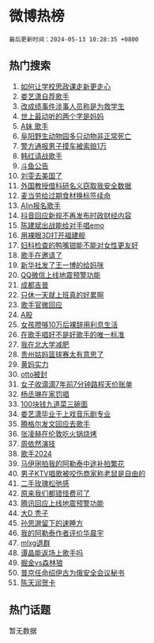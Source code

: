 # 微博热榜

`最后更新时间：2024-05-13 10:28:35 +0800`

## 热门搜索

1. [如何让学校思政课走新更走心](https://m.weibo.cn/search?containerid=100103type%3D1%26t%3D10%26q%3D%23%E5%A6%82%E4%BD%95%E8%AE%A9%E5%AD%A6%E6%A0%A1%E6%80%9D%E6%94%BF%E8%AF%BE%E8%B5%B0%E6%96%B0%E6%9B%B4%E8%B5%B0%E5%BF%83%23&stream_entry_id=51&isnewpage=1&extparam=seat%3D1%26cate%3D10103%26dgr%3D0%26stream_entry_id%3D51%26filter_type%3Drealtimehot%26q%3D%2523%25E5%25A6%2582%25E4%25BD%2595%25E8%25AE%25A9%25E5%25AD%25A6%25E6%25A0%25A1%25E6%2580%259D%25E6%2594%25BF%25E8%25AF%25BE%25E8%25B5%25B0%25E6%2596%25B0%25E6%259B%25B4%25E8%25B5%25B0%25E5%25BF%2583%2523%26c_type%3D51%26pos%3D0%26display_time%3D1715567314%26pre_seqid%3D171556731468891564415)
1. [娄艺潇自荐歌手](https://m.weibo.cn/search?containerid=100103type%3D1%26t%3D10%26q%3D%23%E5%A8%84%E8%89%BA%E6%BD%87%E8%87%AA%E8%8D%90%E6%AD%8C%E6%89%8B%23&stream_entry_id=31&isnewpage=1&extparam=seat%3D1%26lcate%3D5001%26pos%3D0%26q%3D%2523%25E5%25A8%2584%25E8%2589%25BA%25E6%25BD%2587%25E8%2587%25AA%25E8%258D%2590%25E6%25AD%258C%25E6%2589%258B%2523%26c_type%3D31%26realpos%3D1%26flag%3D2%26dgr%3D0%26cate%3D5001%26stream_entry_id%3D31%26band_rank%3D1%26filter_type%3Drealtimehot%26display_time%3D1715567314%26pre_seqid%3D171556731468891564415)
1. [改成绩事件涉事人员称是为救学生](https://m.weibo.cn/search?containerid=100103type%3D1%26t%3D10%26q%3D%23%E6%94%B9%E6%88%90%E7%BB%A9%E4%BA%8B%E4%BB%B6%E6%B6%89%E4%BA%8B%E4%BA%BA%E5%91%98%E7%A7%B0%E6%98%AF%E4%B8%BA%E6%95%91%E5%AD%A6%E7%94%9F%23&stream_entry_id=31&isnewpage=1&extparam=seat%3D1%26lcate%3D5001%26pos%3D1%26q%3D%2523%25E6%2594%25B9%25E6%2588%2590%25E7%25BB%25A9%25E4%25BA%258B%25E4%25BB%25B6%25E6%25B6%2589%25E4%25BA%258B%25E4%25BA%25BA%25E5%2591%2598%25E7%25A7%25B0%25E6%2598%25AF%25E4%25B8%25BA%25E6%2595%2591%25E5%25AD%25A6%25E7%2594%259F%2523%26c_type%3D31%26realpos%3D2%26flag%3D1%26dgr%3D0%26cate%3D5001%26stream_entry_id%3D31%26band_rank%3D2%26filter_type%3Drealtimehot%26display_time%3D1715567314%26pre_seqid%3D171556731468891564415)
1. [世上最动听的两个字是妈妈](https://m.weibo.cn/search?containerid=100103type%3D1%26t%3D10%26q%3D%23%E4%B8%96%E4%B8%8A%E6%9C%80%E5%8A%A8%E5%90%AC%E7%9A%84%E4%B8%A4%E4%B8%AA%E5%AD%97%E6%98%AF%E5%A6%88%E5%A6%88%23&stream_entry_id=31&isnewpage=1&extparam=seat%3D1%26lcate%3D5001%26pos%3D2%26q%3D%2523%25E4%25B8%2596%25E4%25B8%258A%25E6%259C%2580%25E5%258A%25A8%25E5%2590%25AC%25E7%259A%2584%25E4%25B8%25A4%25E4%25B8%25AA%25E5%25AD%2597%25E6%2598%25AF%25E5%25A6%2588%25E5%25A6%2588%2523%26c_type%3D31%26realpos%3D3%26flag%3D0%26dgr%3D0%26cate%3D5001%26stream_entry_id%3D31%26band_rank%3D3%26filter_type%3Drealtimehot%26display_time%3D1715567314%26pre_seqid%3D171556731468891564415)
1. [A妹 歌手](https://m.weibo.cn/search?containerid=100103type%3D1%26t%3D10%26q%3DA%E5%A6%B9+%E6%AD%8C%E6%89%8B&stream_entry_id=31&isnewpage=1&extparam=seat%3D1%26lcate%3D5001%26pos%3D3%26q%3DA%25E5%25A6%25B9%2520%25E6%25AD%258C%25E6%2589%258B%26c_type%3D31%26realpos%3D4%26flag%3D2%26dgr%3D0%26cate%3D5001%26stream_entry_id%3D31%26band_rank%3D4%26filter_type%3Drealtimehot%26display_time%3D1715567314%26pre_seqid%3D171556731468891564415)
1. [阜阳野生动物园多只动物非正常死亡](https://m.weibo.cn/search?containerid=100103type%3D1%26t%3D10%26q%3D%23%E9%98%9C%E9%98%B3%E9%87%8E%E7%94%9F%E5%8A%A8%E7%89%A9%E5%9B%AD%E5%A4%9A%E5%8F%AA%E5%8A%A8%E7%89%A9%E9%9D%9E%E6%AD%A3%E5%B8%B8%E6%AD%BB%E4%BA%A1%23&stream_entry_id=31&isnewpage=1&extparam=seat%3D1%26lcate%3D5001%26pos%3D4%26q%3D%2523%25E9%2598%259C%25E9%2598%25B3%25E9%2587%258E%25E7%2594%259F%25E5%258A%25A8%25E7%2589%25A9%25E5%259B%25AD%25E5%25A4%259A%25E5%258F%25AA%25E5%258A%25A8%25E7%2589%25A9%25E9%259D%259E%25E6%25AD%25A3%25E5%25B8%25B8%25E6%25AD%25BB%25E4%25BA%25A1%2523%26c_type%3D31%26realpos%3D5%26flag%3D1%26dgr%3D0%26cate%3D5001%26stream_entry_id%3D31%26band_rank%3D5%26filter_type%3Drealtimehot%26display_time%3D1715567314%26pre_seqid%3D171556731468891564415)
1. [警方通报男子摸车被索赔1万](https://m.weibo.cn/search?containerid=100103type%3D1%26t%3D10%26q%3D%23%E8%AD%A6%E6%96%B9%E9%80%9A%E6%8A%A5%E7%94%B7%E5%AD%90%E6%91%B8%E8%BD%A6%E8%A2%AB%E7%B4%A2%E8%B5%941%E4%B8%87%23&stream_entry_id=31&isnewpage=1&extparam=seat%3D1%26lcate%3D5001%26pos%3D5%26q%3D%2523%25E8%25AD%25A6%25E6%2596%25B9%25E9%2580%259A%25E6%258A%25A5%25E7%2594%25B7%25E5%25AD%2590%25E6%2591%25B8%25E8%25BD%25A6%25E8%25A2%25AB%25E7%25B4%25A2%25E8%25B5%25941%25E4%25B8%2587%2523%26c_type%3D31%26realpos%3D6%26flag%3D1%26dgr%3D0%26cate%3D5001%26stream_entry_id%3D31%26band_rank%3D6%26filter_type%3Drealtimehot%26display_time%3D1715567314%26pre_seqid%3D171556731468891564415)
1. [韩红请战歌手](https://m.weibo.cn/search?containerid=100103type%3D1%26t%3D10%26q%3D%E9%9F%A9%E7%BA%A2%E8%AF%B7%E6%88%98%E6%AD%8C%E6%89%8B&stream_entry_id=31&isnewpage=1&extparam=seat%3D1%26lcate%3D5001%26pos%3D6%26q%3D%25E9%259F%25A9%25E7%25BA%25A2%25E8%25AF%25B7%25E6%2588%2598%25E6%25AD%258C%25E6%2589%258B%26c_type%3D31%26realpos%3D7%26flag%3D0%26dgr%3D0%26cate%3D5001%26stream_entry_id%3D31%26band_rank%3D7%26filter_type%3Drealtimehot%26display_time%3D1715567314%26pre_seqid%3D171556731468891564415)
1. [斗鱼公告](https://m.weibo.cn/search?containerid=100103type%3D1%26t%3D10%26q%3D%E6%96%97%E9%B1%BC%E5%85%AC%E5%91%8A&stream_entry_id=31&isnewpage=1&extparam=seat%3D1%26lcate%3D5001%26pos%3D7%26q%3D%25E6%2596%2597%25E9%25B1%25BC%25E5%2585%25AC%25E5%2591%258A%26c_type%3D31%26realpos%3D8%26flag%3D0%26dgr%3D0%26cate%3D5001%26stream_entry_id%3D31%26band_rank%3D8%26filter_type%3Drealtimehot%26display_time%3D1715567314%26pre_seqid%3D171556731468891564415)
1. [刘雯去美国了](https://m.weibo.cn/search?containerid=100103type%3D1%26t%3D10%26q%3D%23%E5%88%98%E9%9B%AF%E5%8E%BB%E7%BE%8E%E5%9B%BD%E4%BA%86%23&stream_entry_id=31&isnewpage=1&extparam=seat%3D1%26lcate%3D5001%26pos%3D8%26q%3D%2523%25E5%2588%2598%25E9%259B%25AF%25E5%258E%25BB%25E7%25BE%258E%25E5%259B%25BD%25E4%25BA%2586%2523%26c_type%3D31%26realpos%3D9%26flag%3D0%26dgr%3D0%26cate%3D5001%26stream_entry_id%3D31%26band_rank%3D9%26filter_type%3Drealtimehot%26display_time%3D1715567314%26pre_seqid%3D171556731468891564415)
1. [外国教授借科研名义窃取我安全数据](https://m.weibo.cn/search?containerid=100103type%3D1%26t%3D10%26q%3D%23%E5%A4%96%E5%9B%BD%E6%95%99%E6%8E%88%E5%80%9F%E7%A7%91%E7%A0%94%E5%90%8D%E4%B9%89%E7%AA%83%E5%8F%96%E6%88%91%E5%AE%89%E5%85%A8%E6%95%B0%E6%8D%AE%23&stream_entry_id=31&isnewpage=1&extparam=seat%3D1%26lcate%3D5001%26pos%3D9%26q%3D%2523%25E5%25A4%2596%25E5%259B%25BD%25E6%2595%2599%25E6%258E%2588%25E5%2580%259F%25E7%25A7%2591%25E7%25A0%2594%25E5%2590%258D%25E4%25B9%2589%25E7%25AA%2583%25E5%258F%2596%25E6%2588%2591%25E5%25AE%2589%25E5%2585%25A8%25E6%2595%25B0%25E6%258D%25AE%2523%26c_type%3D31%26realpos%3D10%26flag%3D1%26dgr%3D0%26cate%3D5001%26stream_entry_id%3D31%26band_rank%3D10%26filter_type%3Drealtimehot%26display_time%3D1715567314%26pre_seqid%3D171556731468891564415)
1. [麦当劳给过期食材换标签续命](https://m.weibo.cn/search?containerid=100103type%3D1%26t%3D10%26q%3D%23%E9%BA%A6%E5%BD%93%E5%8A%B3%E7%BB%99%E8%BF%87%E6%9C%9F%E9%A3%9F%E6%9D%90%E6%8D%A2%E6%A0%87%E7%AD%BE%E7%BB%AD%E5%91%BD%23&stream_entry_id=31&isnewpage=1&extparam=seat%3D1%26lcate%3D5001%26pos%3D10%26q%3D%2523%25E9%25BA%25A6%25E5%25BD%2593%25E5%258A%25B3%25E7%25BB%2599%25E8%25BF%2587%25E6%259C%259F%25E9%25A3%259F%25E6%259D%2590%25E6%258D%25A2%25E6%25A0%2587%25E7%25AD%25BE%25E7%25BB%25AD%25E5%2591%25BD%2523%26c_type%3D31%26realpos%3D11%26flag%3D1%26dgr%3D0%26cate%3D5001%26stream_entry_id%3D31%26band_rank%3D11%26filter_type%3Drealtimehot%26display_time%3D1715567314%26pre_seqid%3D171556731468891564415)
1. [Alin报名歌手](https://m.weibo.cn/search?containerid=100103type%3D1%26t%3D10%26q%3D%23Alin%E6%8A%A5%E5%90%8D%E6%AD%8C%E6%89%8B%23&stream_entry_id=31&isnewpage=1&extparam=seat%3D1%26lcate%3D5001%26pos%3D11%26q%3D%2523Alin%25E6%258A%25A5%25E5%2590%258D%25E6%25AD%258C%25E6%2589%258B%2523%26c_type%3D31%26realpos%3D12%26flag%3D2%26dgr%3D0%26cate%3D5001%26stream_entry_id%3D31%26band_rank%3D12%26filter_type%3Drealtimehot%26display_time%3D1715567314%26pre_seqid%3D171556731468891564415)
1. [抖音回应新规不再发布时政财经内容](https://m.weibo.cn/search?containerid=100103type%3D1%26t%3D10%26q%3D%23%E6%8A%96%E9%9F%B3%E5%9B%9E%E5%BA%94%E6%96%B0%E8%A7%84%E4%B8%8D%E5%86%8D%E5%8F%91%E5%B8%83%E6%97%B6%E6%94%BF%E8%B4%A2%E7%BB%8F%E5%86%85%E5%AE%B9%23&stream_entry_id=31&isnewpage=1&extparam=seat%3D1%26lcate%3D5001%26pos%3D12%26q%3D%2523%25E6%258A%2596%25E9%259F%25B3%25E5%259B%259E%25E5%25BA%2594%25E6%2596%25B0%25E8%25A7%2584%25E4%25B8%258D%25E5%2586%258D%25E5%258F%2591%25E5%25B8%2583%25E6%2597%25B6%25E6%2594%25BF%25E8%25B4%25A2%25E7%25BB%258F%25E5%2586%2585%25E5%25AE%25B9%2523%26c_type%3D31%26realpos%3D13%26flag%3D1%26dgr%3D0%26cate%3D5001%26stream_entry_id%3D31%26band_rank%3D13%26filter_type%3Drealtimehot%26display_time%3D1715567314%26pre_seqid%3D171556731468891564415)
1. [陈建斌出战能给对手唱emo](https://m.weibo.cn/search?containerid=100103type%3D1%26t%3D10%26q%3D%23%E9%99%88%E5%BB%BA%E6%96%8C%E5%87%BA%E6%88%98%E8%83%BD%E7%BB%99%E5%AF%B9%E6%89%8B%E5%94%B1emo%23&stream_entry_id=31&isnewpage=1&extparam=seat%3D1%26lcate%3D5001%26pos%3D13%26q%3D%2523%25E9%2599%2588%25E5%25BB%25BA%25E6%2596%258C%25E5%2587%25BA%25E6%2588%2598%25E8%2583%25BD%25E7%25BB%2599%25E5%25AF%25B9%25E6%2589%258B%25E5%2594%25B1emo%2523%26c_type%3D31%26realpos%3D14%26flag%3D1%26dgr%3D0%26cate%3D5001%26stream_entry_id%3D31%26band_rank%3D14%26filter_type%3Drealtimehot%26display_time%3D1715567314%26pre_seqid%3D171556731468891564415)
1. [用裸眼3D打开福建舰](https://m.weibo.cn/search?containerid=100103type%3D1%26t%3D10%26q%3D%23%E7%94%A8%E8%A3%B8%E7%9C%BC3D%E6%89%93%E5%BC%80%E7%A6%8F%E5%BB%BA%E8%88%B0%23&stream_entry_id=31&isnewpage=1&extparam=seat%3D1%26lcate%3D5001%26pos%3D14%26q%3D%2523%25E7%2594%25A8%25E8%25A3%25B8%25E7%259C%25BC3D%25E6%2589%2593%25E5%25BC%2580%25E7%25A6%258F%25E5%25BB%25BA%25E8%2588%25B0%2523%26c_type%3D31%26realpos%3D15%26flag%3D1%26dgr%3D0%26cate%3D5001%26stream_entry_id%3D31%26band_rank%3D15%26filter_type%3Drealtimehot%26display_time%3D1715567314%26pre_seqid%3D171556731468891564415)
1. [妇科检查的鸭嘴钳能不能对女性更友好](https://m.weibo.cn/search?containerid=100103type%3D1%26t%3D10%26q%3D%23%E5%A6%87%E7%A7%91%E6%A3%80%E6%9F%A5%E7%9A%84%E9%B8%AD%E5%98%B4%E9%92%B3%E8%83%BD%E4%B8%8D%E8%83%BD%E5%AF%B9%E5%A5%B3%E6%80%A7%E6%9B%B4%E5%8F%8B%E5%A5%BD%23&stream_entry_id=31&isnewpage=1&extparam=seat%3D1%26lcate%3D5001%26pos%3D15%26q%3D%2523%25E5%25A6%2587%25E7%25A7%2591%25E6%25A3%2580%25E6%259F%25A5%25E7%259A%2584%25E9%25B8%25AD%25E5%2598%25B4%25E9%2592%25B3%25E8%2583%25BD%25E4%25B8%258D%25E8%2583%25BD%25E5%25AF%25B9%25E5%25A5%25B3%25E6%2580%25A7%25E6%259B%25B4%25E5%258F%258B%25E5%25A5%25BD%2523%26c_type%3D31%26realpos%3D16%26flag%3D2%26dgr%3D0%26cate%3D5001%26stream_entry_id%3D31%26band_rank%3D16%26filter_type%3Drealtimehot%26display_time%3D1715567314%26pre_seqid%3D171556731468891564415)
1. [歌手在邀请了](https://m.weibo.cn/search?containerid=100103type%3D1%26t%3D10%26q%3D%23%E6%AD%8C%E6%89%8B%E5%9C%A8%E9%82%80%E8%AF%B7%E4%BA%86%23&stream_entry_id=31&isnewpage=1&extparam=seat%3D1%26lcate%3D5001%26pos%3D16%26q%3D%2523%25E6%25AD%258C%25E6%2589%258B%25E5%259C%25A8%25E9%2582%2580%25E8%25AF%25B7%25E4%25BA%2586%2523%26c_type%3D31%26realpos%3D17%26flag%3D0%26dgr%3D0%26cate%3D5001%26stream_entry_id%3D31%26band_rank%3D17%26filter_type%3Drealtimehot%26display_time%3D1715567314%26pre_seqid%3D171556731468891564415)
1. [新华社发了王一博的给妈咪](https://m.weibo.cn/search?containerid=100103type%3D1%26t%3D10%26q%3D%23%E6%96%B0%E5%8D%8E%E7%A4%BE%E5%8F%91%E4%BA%86%E7%8E%8B%E4%B8%80%E5%8D%9A%E7%9A%84%E7%BB%99%E5%A6%88%E5%92%AA%23&stream_entry_id=31&isnewpage=1&extparam=seat%3D1%26lcate%3D5001%26pos%3D17%26q%3D%2523%25E6%2596%25B0%25E5%258D%258E%25E7%25A4%25BE%25E5%258F%2591%25E4%25BA%2586%25E7%258E%258B%25E4%25B8%2580%25E5%258D%259A%25E7%259A%2584%25E7%25BB%2599%25E5%25A6%2588%25E5%2592%25AA%2523%26c_type%3D31%26realpos%3D18%26flag%3D0%26dgr%3D0%26cate%3D5001%26stream_entry_id%3D31%26band_rank%3D18%26filter_type%3Drealtimehot%26display_time%3D1715567314%26pre_seqid%3D171556731468891564415)
1. [QQ微信上线地震预警功能](https://m.weibo.cn/search?containerid=100103type%3D1%26t%3D10%26q%3D%23QQ%E5%BE%AE%E4%BF%A1%E4%B8%8A%E7%BA%BF%E5%9C%B0%E9%9C%87%E9%A2%84%E8%AD%A6%E5%8A%9F%E8%83%BD%23&stream_entry_id=31&isnewpage=1&extparam=seat%3D1%26lcate%3D5001%26pos%3D18%26q%3D%2523QQ%25E5%25BE%25AE%25E4%25BF%25A1%25E4%25B8%258A%25E7%25BA%25BF%25E5%259C%25B0%25E9%259C%2587%25E9%25A2%2584%25E8%25AD%25A6%25E5%258A%259F%25E8%2583%25BD%2523%26c_type%3D31%26realpos%3D19%26flag%3D0%26dgr%3D0%26cate%3D5001%26stream_entry_id%3D31%26band_rank%3D19%26filter_type%3Drealtimehot%26display_time%3D1715567314%26pre_seqid%3D171556731468891564415)
1. [成都吉普](https://m.weibo.cn/search?containerid=100103type%3D1%26t%3D10%26q%3D%E6%88%90%E9%83%BD%E5%90%89%E6%99%AE&stream_entry_id=31&isnewpage=1&extparam=seat%3D1%26lcate%3D5001%26pos%3D19%26q%3D%25E6%2588%2590%25E9%2583%25BD%25E5%2590%2589%25E6%2599%25AE%26c_type%3D31%26realpos%3D20%26flag%3D1%26dgr%3D0%26cate%3D5001%26stream_entry_id%3D31%26band_rank%3D20%26filter_type%3Drealtimehot%26display_time%3D1715567314%26pre_seqid%3D171556731468891564415)
1. [只休一天就上班真的好累啊](https://m.weibo.cn/search?containerid=100103type%3D1%26t%3D10%26q%3D%23%E5%8F%AA%E4%BC%91%E4%B8%80%E5%A4%A9%E5%B0%B1%E4%B8%8A%E7%8F%AD%E7%9C%9F%E7%9A%84%E5%A5%BD%E7%B4%AF%E5%95%8A%23&stream_entry_id=31&isnewpage=1&extparam=seat%3D1%26lcate%3D5001%26pos%3D20%26q%3D%2523%25E5%258F%25AA%25E4%25BC%2591%25E4%25B8%2580%25E5%25A4%25A9%25E5%25B0%25B1%25E4%25B8%258A%25E7%258F%25AD%25E7%259C%259F%25E7%259A%2584%25E5%25A5%25BD%25E7%25B4%25AF%25E5%2595%258A%2523%26c_type%3D31%26realpos%3D21%26flag%3D1%26dgr%3D0%26cate%3D5001%26stream_entry_id%3D31%26band_rank%3D21%26filter_type%3Drealtimehot%26display_time%3D1715567314%26pre_seqid%3D171556731468891564415)
1. [歌手官微回应](https://m.weibo.cn/search?containerid=100103type%3D1%26t%3D10%26q%3D%E6%AD%8C%E6%89%8B%E5%AE%98%E5%BE%AE%E5%9B%9E%E5%BA%94&stream_entry_id=31&isnewpage=1&extparam=seat%3D1%26lcate%3D5001%26pos%3D21%26q%3D%25E6%25AD%258C%25E6%2589%258B%25E5%25AE%2598%25E5%25BE%25AE%25E5%259B%259E%25E5%25BA%2594%26c_type%3D31%26realpos%3D22%26flag%3D0%26dgr%3D0%26cate%3D5001%26stream_entry_id%3D31%26band_rank%3D22%26filter_type%3Drealtimehot%26display_time%3D1715567314%26pre_seqid%3D171556731468891564415)
1. [A股](https://m.weibo.cn/search?containerid=100103type%3D1%26t%3D10%26q%3DA%E8%82%A1&stream_entry_id=31&isnewpage=1&extparam=seat%3D1%26lcate%3D5001%26pos%3D22%26q%3DA%25E8%2582%25A1%26c_type%3D31%26realpos%3D23%26flag%3D1%26dgr%3D0%26cate%3D5001%26stream_entry_id%3D31%26band_rank%3D23%26filter_type%3Drealtimehot%26display_time%3D1715567314%26pre_seqid%3D171556731468891564415)
1. [女孩攒够10万后裸辞用利息生活](https://m.weibo.cn/search?containerid=100103type%3D1%26t%3D10%26q%3D%23%E5%A5%B3%E5%AD%A9%E6%94%92%E5%A4%9F10%E4%B8%87%E5%90%8E%E8%A3%B8%E8%BE%9E%E7%94%A8%E5%88%A9%E6%81%AF%E7%94%9F%E6%B4%BB%23&stream_entry_id=31&isnewpage=1&extparam=seat%3D1%26lcate%3D5001%26pos%3D23%26q%3D%2523%25E5%25A5%25B3%25E5%25AD%25A9%25E6%2594%2592%25E5%25A4%259F10%25E4%25B8%2587%25E5%2590%258E%25E8%25A3%25B8%25E8%25BE%259E%25E7%2594%25A8%25E5%2588%25A9%25E6%2581%25AF%25E7%2594%259F%25E6%25B4%25BB%2523%26c_type%3D31%26realpos%3D24%26flag%3D0%26dgr%3D0%26cate%3D5001%26stream_entry_id%3D31%26band_rank%3D24%26filter_type%3Drealtimehot%26display_time%3D1715567314%26pre_seqid%3D171556731468891564415)
1. [在歌手唱好不是好歌手的唯一标准](https://m.weibo.cn/search?containerid=100103type%3D1%26t%3D10%26q%3D%E5%9C%A8%E6%AD%8C%E6%89%8B%E5%94%B1%E5%A5%BD%E4%B8%8D%E6%98%AF%E5%A5%BD%E6%AD%8C%E6%89%8B%E7%9A%84%E5%94%AF%E4%B8%80%E6%A0%87%E5%87%86&stream_entry_id=31&isnewpage=1&extparam=seat%3D1%26lcate%3D5001%26pos%3D24%26q%3D%25E5%259C%25A8%25E6%25AD%258C%25E6%2589%258B%25E5%2594%25B1%25E5%25A5%25BD%25E4%25B8%258D%25E6%2598%25AF%25E5%25A5%25BD%25E6%25AD%258C%25E6%2589%258B%25E7%259A%2584%25E5%2594%25AF%25E4%25B8%2580%25E6%25A0%2587%25E5%2587%2586%26c_type%3D31%26realpos%3D25%26flag%3D1%26dgr%3D0%26cate%3D5001%26stream_entry_id%3D31%26band_rank%3D25%26filter_type%3Drealtimehot%26display_time%3D1715567314%26pre_seqid%3D171556731468891564415)
1. [我在北大学减肥](https://m.weibo.cn/search?containerid=100103type%3D1%26t%3D10%26q%3D%23%E6%88%91%E5%9C%A8%E5%8C%97%E5%A4%A7%E5%AD%A6%E5%87%8F%E8%82%A5%23&stream_entry_id=31&isnewpage=1&extparam=seat%3D1%26lcate%3D5001%26pos%3D25%26q%3D%2523%25E6%2588%2591%25E5%259C%25A8%25E5%258C%2597%25E5%25A4%25A7%25E5%25AD%25A6%25E5%2587%258F%25E8%2582%25A5%2523%26c_type%3D31%26realpos%3D26%26flag%3D0%26dgr%3D0%26cate%3D5001%26stream_entry_id%3D31%26band_rank%3D26%26filter_type%3Drealtimehot%26display_time%3D1715567314%26pre_seqid%3D171556731468891564415)
1. [贵州姑妈篮球赛太有意思了](https://m.weibo.cn/search?containerid=100103type%3D1%26t%3D10%26q%3D%23%E8%B4%B5%E5%B7%9E%E5%A7%91%E5%A6%88%E7%AF%AE%E7%90%83%E8%B5%9B%E5%A4%AA%E6%9C%89%E6%84%8F%E6%80%9D%E4%BA%86%23&stream_entry_id=31&isnewpage=1&extparam=seat%3D1%26lcate%3D5001%26pos%3D26%26q%3D%2523%25E8%25B4%25B5%25E5%25B7%259E%25E5%25A7%2591%25E5%25A6%2588%25E7%25AF%25AE%25E7%2590%2583%25E8%25B5%259B%25E5%25A4%25AA%25E6%259C%2589%25E6%2584%258F%25E6%2580%259D%25E4%25BA%2586%2523%26c_type%3D31%26realpos%3D27%26flag%3D32768%26dgr%3D0%26cate%3D5001%26stream_entry_id%3D31%26band_rank%3D27%26filter_type%3Drealtimehot%26display_time%3D1715567314%26pre_seqid%3D171556731468891564415)
1. [黄妈实力](https://m.weibo.cn/search?containerid=100103type%3D1%26t%3D10%26q%3D%23%E9%BB%84%E5%A6%88%E5%AE%9E%E5%8A%9B%23&stream_entry_id=31&isnewpage=1&extparam=seat%3D1%26lcate%3D5001%26pos%3D27%26q%3D%2523%25E9%25BB%2584%25E5%25A6%2588%25E5%25AE%259E%25E5%258A%259B%2523%26c_type%3D31%26realpos%3D28%26flag%3D1%26dgr%3D0%26cate%3D5001%26stream_entry_id%3D31%26band_rank%3D28%26filter_type%3Drealtimehot%26display_time%3D1715567314%26pre_seqid%3D171556731468891564415)
1. [otto被封](https://m.weibo.cn/search?containerid=100103type%3D1%26t%3D10%26q%3D%23otto%E8%A2%AB%E5%B0%81%23&stream_entry_id=31&isnewpage=1&extparam=seat%3D1%26lcate%3D5001%26pos%3D28%26q%3D%2523otto%25E8%25A2%25AB%25E5%25B0%2581%2523%26c_type%3D31%26realpos%3D29%26flag%3D0%26dgr%3D0%26cate%3D5001%26stream_entry_id%3D31%26band_rank%3D29%26filter_type%3Drealtimehot%26display_time%3D1715567314%26pre_seqid%3D171556731468891564415)
1. [女子收滴滴7年前7分钟路程天价账单](https://m.weibo.cn/search?containerid=100103type%3D1%26t%3D10%26q%3D%23%E5%A5%B3%E5%AD%90%E6%94%B6%E6%BB%B4%E6%BB%B47%E5%B9%B4%E5%89%8D7%E5%88%86%E9%92%9F%E8%B7%AF%E7%A8%8B%E5%A4%A9%E4%BB%B7%E8%B4%A6%E5%8D%95%23&stream_entry_id=31&isnewpage=1&extparam=seat%3D1%26lcate%3D5001%26pos%3D29%26q%3D%2523%25E5%25A5%25B3%25E5%25AD%2590%25E6%2594%25B6%25E6%25BB%25B4%25E6%25BB%25B47%25E5%25B9%25B4%25E5%2589%258D7%25E5%2588%2586%25E9%2592%259F%25E8%25B7%25AF%25E7%25A8%258B%25E5%25A4%25A9%25E4%25BB%25B7%25E8%25B4%25A6%25E5%258D%2595%2523%26c_type%3D31%26realpos%3D30%26flag%3D0%26dgr%3D0%26cate%3D5001%26stream_entry_id%3D31%26band_rank%3D30%26filter_type%3Drealtimehot%26display_time%3D1715567314%26pre_seqid%3D171556731468891564415)
1. [杨丞琳在家罚唱](https://m.weibo.cn/search?containerid=100103type%3D1%26t%3D10%26q%3D%23%E6%9D%A8%E4%B8%9E%E7%90%B3%E5%9C%A8%E5%AE%B6%E7%BD%9A%E5%94%B1%23&stream_entry_id=31&isnewpage=1&extparam=seat%3D1%26lcate%3D5001%26pos%3D30%26q%3D%2523%25E6%259D%25A8%25E4%25B8%259E%25E7%2590%25B3%25E5%259C%25A8%25E5%25AE%25B6%25E7%25BD%259A%25E5%2594%25B1%2523%26c_type%3D31%26realpos%3D31%26flag%3D0%26dgr%3D0%26cate%3D5001%26stream_entry_id%3D31%26band_rank%3D31%26filter_type%3Drealtimehot%26display_time%3D1715567314%26pre_seqid%3D171556731468891564415)
1. [100块钱九道菜三碗面](https://m.weibo.cn/search?containerid=100103type%3D1%26t%3D10%26q%3D100%E5%9D%97%E9%92%B1%E4%B9%9D%E9%81%93%E8%8F%9C%E4%B8%89%E7%A2%97%E9%9D%A2&stream_entry_id=31&isnewpage=1&extparam=seat%3D1%26lcate%3D5001%26pos%3D31%26q%3D100%25E5%259D%2597%25E9%2592%25B1%25E4%25B9%259D%25E9%2581%2593%25E8%258F%259C%25E4%25B8%2589%25E7%25A2%2597%25E9%259D%25A2%26c_type%3D31%26realpos%3D32%26flag%3D1%26dgr%3D0%26cate%3D5001%26stream_entry_id%3D31%26band_rank%3D32%26filter_type%3Drealtimehot%26display_time%3D1715567314%26pre_seqid%3D171556731468891564415)
1. [娄艺潇毕业于上戏音乐剧专业](https://m.weibo.cn/search?containerid=100103type%3D1%26t%3D10%26q%3D%23%E5%A8%84%E8%89%BA%E6%BD%87%E6%AF%95%E4%B8%9A%E4%BA%8E%E4%B8%8A%E6%88%8F%E9%9F%B3%E4%B9%90%E5%89%A7%E4%B8%93%E4%B8%9A%23&stream_entry_id=31&isnewpage=1&extparam=seat%3D1%26lcate%3D5001%26pos%3D32%26q%3D%2523%25E5%25A8%2584%25E8%2589%25BA%25E6%25BD%2587%25E6%25AF%2595%25E4%25B8%259A%25E4%25BA%258E%25E4%25B8%258A%25E6%2588%258F%25E9%259F%25B3%25E4%25B9%2590%25E5%2589%25A7%25E4%25B8%2593%25E4%25B8%259A%2523%26c_type%3D31%26realpos%3D33%26flag%3D1%26dgr%3D0%26cate%3D5001%26stream_entry_id%3D31%26band_rank%3D33%26filter_type%3Drealtimehot%26display_time%3D1715567314%26pre_seqid%3D171556731468891564415)
1. [腾格尔发文回应去歌手](https://m.weibo.cn/search?containerid=100103type%3D1%26t%3D10%26q%3D%23%E8%85%BE%E6%A0%BC%E5%B0%94%E5%8F%91%E6%96%87%E5%9B%9E%E5%BA%94%E5%8E%BB%E6%AD%8C%E6%89%8B%23&stream_entry_id=31&isnewpage=1&extparam=seat%3D1%26lcate%3D5001%26pos%3D33%26q%3D%2523%25E8%2585%25BE%25E6%25A0%25BC%25E5%25B0%2594%25E5%258F%2591%25E6%2596%2587%25E5%259B%259E%25E5%25BA%2594%25E5%258E%25BB%25E6%25AD%258C%25E6%2589%258B%2523%26c_type%3D31%26realpos%3D34%26flag%3D0%26dgr%3D0%26cate%3D5001%26stream_entry_id%3D31%26band_rank%3D34%26filter_type%3Drealtimehot%26display_time%3D1715567314%26pre_seqid%3D171556731468891564415)
1. [张凌赫在伦敦吃火锅烧烤](https://m.weibo.cn/search?containerid=100103type%3D1%26t%3D10%26q%3D%23%E5%BC%A0%E5%87%8C%E8%B5%AB%E5%9C%A8%E4%BC%A6%E6%95%A6%E5%90%83%E7%81%AB%E9%94%85%E7%83%A7%E7%83%A4%23&stream_entry_id=31&isnewpage=1&extparam=seat%3D1%26lcate%3D5001%26pos%3D34%26q%3D%2523%25E5%25BC%25A0%25E5%2587%258C%25E8%25B5%25AB%25E5%259C%25A8%25E4%25BC%25A6%25E6%2595%25A6%25E5%2590%2583%25E7%2581%25AB%25E9%2594%2585%25E7%2583%25A7%25E7%2583%25A4%2523%26c_type%3D31%26realpos%3D35%26flag%3D0%26dgr%3D0%26cate%3D5001%26stream_entry_id%3D31%26band_rank%3D35%26filter_type%3Drealtimehot%26display_time%3D1715567314%26pre_seqid%3D171556731468891564415)
1. [周依然演技](https://m.weibo.cn/search?containerid=100103type%3D1%26t%3D10%26q%3D%E5%91%A8%E4%BE%9D%E7%84%B6%E6%BC%94%E6%8A%80&stream_entry_id=31&isnewpage=1&extparam=seat%3D1%26lcate%3D5001%26pos%3D35%26q%3D%25E5%2591%25A8%25E4%25BE%259D%25E7%2584%25B6%25E6%25BC%2594%25E6%258A%2580%26c_type%3D31%26realpos%3D36%26flag%3D1%26dgr%3D0%26cate%3D5001%26stream_entry_id%3D31%26band_rank%3D36%26filter_type%3Drealtimehot%26display_time%3D1715567314%26pre_seqid%3D171556731468891564415)
1. [歌手2024](https://m.weibo.cn/search?containerid=100103type%3D1%26t%3D10%26q%3D%E6%AD%8C%E6%89%8B2024&stream_entry_id=31&isnewpage=1&extparam=seat%3D1%26lcate%3D5001%26pos%3D36%26q%3D%25E6%25AD%258C%25E6%2589%258B2024%26c_type%3D31%26realpos%3D37%26flag%3D0%26dgr%3D0%26cate%3D5001%26stream_entry_id%3D31%26band_rank%3D37%26filter_type%3Drealtimehot%26display_time%3D1715567314%26pre_seqid%3D171556731468891564415)
1. [马伊琍拍我的阿勒泰中途补拍繁花](https://m.weibo.cn/search?containerid=100103type%3D1%26t%3D10%26q%3D%23%E9%A9%AC%E4%BC%8A%E7%90%8D%E6%8B%8D%E6%88%91%E7%9A%84%E9%98%BF%E5%8B%92%E6%B3%B0%E4%B8%AD%E9%80%94%E8%A1%A5%E6%8B%8D%E7%B9%81%E8%8A%B1%23&stream_entry_id=31&isnewpage=1&extparam=seat%3D1%26lcate%3D5001%26pos%3D37%26q%3D%2523%25E9%25A9%25AC%25E4%25BC%258A%25E7%2590%258D%25E6%258B%258D%25E6%2588%2591%25E7%259A%2584%25E9%2598%25BF%25E5%258B%2592%25E6%25B3%25B0%25E4%25B8%25AD%25E9%2580%2594%25E8%25A1%25A5%25E6%258B%258D%25E7%25B9%2581%25E8%258A%25B1%2523%26c_type%3D31%26realpos%3D38%26flag%3D0%26dgr%3D0%26cate%3D5001%26stream_entry_id%3D31%26band_rank%3D38%26filter_type%3Drealtimehot%26display_time%3D1715567314%26pre_seqid%3D171556731468891564415)
1. [男子KTV唱歌被咬伤商家称老鼠是自由的](https://m.weibo.cn/search?containerid=100103type%3D1%26t%3D10%26q%3D%23%E7%94%B7%E5%AD%90KTV%E5%94%B1%E6%AD%8C%E8%A2%AB%E5%92%AC%E4%BC%A4%E5%95%86%E5%AE%B6%E7%A7%B0%E8%80%81%E9%BC%A0%E6%98%AF%E8%87%AA%E7%94%B1%E7%9A%84%23&stream_entry_id=31&isnewpage=1&extparam=seat%3D1%26lcate%3D5001%26pos%3D38%26q%3D%2523%25E7%2594%25B7%25E5%25AD%2590KTV%25E5%2594%25B1%25E6%25AD%258C%25E8%25A2%25AB%25E5%2592%25AC%25E4%25BC%25A4%25E5%2595%2586%25E5%25AE%25B6%25E7%25A7%25B0%25E8%2580%2581%25E9%25BC%25A0%25E6%2598%25AF%25E8%2587%25AA%25E7%2594%25B1%25E7%259A%2584%2523%26c_type%3D31%26realpos%3D39%26flag%3D0%26dgr%3D0%26cate%3D5001%26stream_entry_id%3D31%26band_rank%3D39%26filter_type%3Drealtimehot%26display_time%3D1715567314%26pre_seqid%3D171556731468891564415)
1. [二手玫瑰松弛感](https://m.weibo.cn/search?containerid=100103type%3D1%26t%3D10%26q%3D%23%E4%BA%8C%E6%89%8B%E7%8E%AB%E7%91%B0%E6%9D%BE%E5%BC%9B%E6%84%9F%23&stream_entry_id=31&isnewpage=1&extparam=seat%3D1%26lcate%3D5001%26pos%3D39%26q%3D%2523%25E4%25BA%258C%25E6%2589%258B%25E7%258E%25AB%25E7%2591%25B0%25E6%259D%25BE%25E5%25BC%259B%25E6%2584%259F%2523%26c_type%3D31%26realpos%3D40%26flag%3D1%26dgr%3D0%26cate%3D5001%26stream_entry_id%3D31%26band_rank%3D40%26filter_type%3Drealtimehot%26display_time%3D1715567314%26pre_seqid%3D171556731468891564415)
1. [原来我们都错怪费可了](https://m.weibo.cn/search?containerid=100103type%3D1%26t%3D10%26q%3D%23%E5%8E%9F%E6%9D%A5%E6%88%91%E4%BB%AC%E9%83%BD%E9%94%99%E6%80%AA%E8%B4%B9%E5%8F%AF%E4%BA%86%23&stream_entry_id=31&isnewpage=1&extparam=seat%3D1%26lcate%3D5001%26pos%3D40%26q%3D%2523%25E5%258E%259F%25E6%259D%25A5%25E6%2588%2591%25E4%25BB%25AC%25E9%2583%25BD%25E9%2594%2599%25E6%2580%25AA%25E8%25B4%25B9%25E5%258F%25AF%25E4%25BA%2586%2523%26c_type%3D31%26realpos%3D41%26flag%3D0%26dgr%3D0%26cate%3D5001%26stream_entry_id%3D31%26band_rank%3D41%26filter_type%3Drealtimehot%26display_time%3D1715567314%26pre_seqid%3D171556731468891564415)
1. [腾讯回应上线地震预警功能](https://m.weibo.cn/search?containerid=100103type%3D1%26t%3D10%26q%3D%23%E8%85%BE%E8%AE%AF%E5%9B%9E%E5%BA%94%E4%B8%8A%E7%BA%BF%E5%9C%B0%E9%9C%87%E9%A2%84%E8%AD%A6%E5%8A%9F%E8%83%BD%23&stream_entry_id=31&isnewpage=1&extparam=seat%3D1%26lcate%3D5001%26pos%3D41%26q%3D%2523%25E8%2585%25BE%25E8%25AE%25AF%25E5%259B%259E%25E5%25BA%2594%25E4%25B8%258A%25E7%25BA%25BF%25E5%259C%25B0%25E9%259C%2587%25E9%25A2%2584%25E8%25AD%25A6%25E5%258A%259F%25E8%2583%25BD%2523%26c_type%3D31%26realpos%3D42%26flag%3D1%26dgr%3D0%26cate%3D5001%26stream_entry_id%3D31%26band_rank%3D42%26filter_type%3Drealtimehot%26display_time%3D1715567314%26pre_seqid%3D171556731468891564415)
1. [大D 秃子](https://m.weibo.cn/search?containerid=100103type%3D1%26t%3D10%26q%3D%E5%A4%A7D+%E7%A7%83%E5%AD%90&stream_entry_id=31&isnewpage=1&extparam=seat%3D1%26lcate%3D5001%26pos%3D42%26q%3D%25E5%25A4%25A7D%2520%25E7%25A7%2583%25E5%25AD%2590%26c_type%3D31%26realpos%3D43%26flag%3D1%26dgr%3D0%26cate%3D5001%26stream_entry_id%3D31%26band_rank%3D43%26filter_type%3Drealtimehot%26display_time%3D1715567314%26pre_seqid%3D171556731468891564415)
1. [孙思邈留下的速睡方](https://m.weibo.cn/search?containerid=100103type%3D1%26t%3D10%26q%3D%23%E5%AD%99%E6%80%9D%E9%82%88%E7%95%99%E4%B8%8B%E7%9A%84%E9%80%9F%E7%9D%A1%E6%96%B9%23&stream_entry_id=31&isnewpage=1&extparam=seat%3D1%26lcate%3D5001%26pos%3D43%26q%3D%2523%25E5%25AD%2599%25E6%2580%259D%25E9%2582%2588%25E7%2595%2599%25E4%25B8%258B%25E7%259A%2584%25E9%2580%259F%25E7%259D%25A1%25E6%2596%25B9%2523%26c_type%3D31%26realpos%3D44%26flag%3D0%26dgr%3D0%26cate%3D5001%26stream_entry_id%3D31%26band_rank%3D44%26filter_type%3Drealtimehot%26display_time%3D1715567314%26pre_seqid%3D171556731468891564415)
1. [我的阿勒泰作者评价华晨宇](https://m.weibo.cn/search?containerid=100103type%3D1%26t%3D10%26q%3D%E6%88%91%E7%9A%84%E9%98%BF%E5%8B%92%E6%B3%B0%E4%BD%9C%E8%80%85%E8%AF%84%E4%BB%B7%E5%8D%8E%E6%99%A8%E5%AE%87&stream_entry_id=31&isnewpage=1&extparam=seat%3D1%26lcate%3D5001%26pos%3D44%26q%3D%25E6%2588%2591%25E7%259A%2584%25E9%2598%25BF%25E5%258B%2592%25E6%25B3%25B0%25E4%25BD%259C%25E8%2580%2585%25E8%25AF%2584%25E4%25BB%25B7%25E5%258D%258E%25E6%2599%25A8%25E5%25AE%2587%26c_type%3D31%26realpos%3D45%26flag%3D0%26dgr%3D0%26cate%3D5001%26stream_entry_id%3D31%26band_rank%3D45%26filter_type%3Drealtimehot%26display_time%3D1715567314%26pre_seqid%3D171556731468891564415)
1. [mlxg退群](https://m.weibo.cn/search?containerid=100103type%3D1%26t%3D10%26q%3Dmlxg%E9%80%80%E7%BE%A4&stream_entry_id=31&isnewpage=1&extparam=seat%3D1%26lcate%3D5001%26pos%3D45%26q%3Dmlxg%25E9%2580%2580%25E7%25BE%25A4%26c_type%3D31%26realpos%3D46%26flag%3D0%26dgr%3D0%26cate%3D5001%26stream_entry_id%3D31%26band_rank%3D46%26filter_type%3Drealtimehot%26display_time%3D1715567314%26pre_seqid%3D171556731468891564415)
1. [谭晶能返场上歌手吗](https://m.weibo.cn/search?containerid=100103type%3D1%26t%3D10%26q%3D%23%E8%B0%AD%E6%99%B6%E8%83%BD%E8%BF%94%E5%9C%BA%E4%B8%8A%E6%AD%8C%E6%89%8B%E5%90%97%23&stream_entry_id=31&isnewpage=1&extparam=seat%3D1%26lcate%3D5001%26pos%3D46%26q%3D%2523%25E8%25B0%25AD%25E6%2599%25B6%25E8%2583%25BD%25E8%25BF%2594%25E5%259C%25BA%25E4%25B8%258A%25E6%25AD%258C%25E6%2589%258B%25E5%2590%2597%2523%26c_type%3D31%26realpos%3D47%26flag%3D0%26dgr%3D0%26cate%3D5001%26stream_entry_id%3D31%26band_rank%3D47%26filter_type%3Drealtimehot%26display_time%3D1715567314%26pre_seqid%3D171556731468891564415)
1. [掘金vs森林狼](https://m.weibo.cn/search?containerid=100103type%3D1%26t%3D10%26q%3D%23%E6%8E%98%E9%87%91vs%E6%A3%AE%E6%9E%97%E7%8B%BC%23&stream_entry_id=31&isnewpage=1&extparam=seat%3D1%26lcate%3D5001%26pos%3D47%26q%3D%2523%25E6%258E%2598%25E9%2587%2591vs%25E6%25A3%25AE%25E6%259E%2597%25E7%258B%25BC%2523%26c_type%3D31%26realpos%3D48%26flag%3D1%26dgr%3D0%26cate%3D5001%26stream_entry_id%3D31%26band_rank%3D48%26filter_type%3Drealtimehot%26display_time%3D1715567314%26pre_seqid%3D171556731468891564415)
1. [普京任命绍伊古为俄安全会议秘书](https://m.weibo.cn/search?containerid=100103type%3D1%26t%3D10%26q%3D%23%E6%99%AE%E4%BA%AC%E4%BB%BB%E5%91%BD%E7%BB%8D%E4%BC%8A%E5%8F%A4%E4%B8%BA%E4%BF%84%E5%AE%89%E5%85%A8%E4%BC%9A%E8%AE%AE%E7%A7%98%E4%B9%A6%23&stream_entry_id=31&isnewpage=1&extparam=seat%3D1%26lcate%3D5001%26pos%3D48%26q%3D%2523%25E6%2599%25AE%25E4%25BA%25AC%25E4%25BB%25BB%25E5%2591%25BD%25E7%25BB%258D%25E4%25BC%258A%25E5%258F%25A4%25E4%25B8%25BA%25E4%25BF%2584%25E5%25AE%2589%25E5%2585%25A8%25E4%25BC%259A%25E8%25AE%25AE%25E7%25A7%2598%25E4%25B9%25A6%2523%26c_type%3D31%26realpos%3D49%26flag%3D0%26dgr%3D0%26cate%3D5001%26stream_entry_id%3D31%26band_rank%3D49%26filter_type%3Drealtimehot%26display_time%3D1715567314%26pre_seqid%3D171556731468891564415)
1. [陈天润贺卡](https://m.weibo.cn/search?containerid=100103type%3D1%26t%3D10%26q%3D%23%E9%99%88%E5%A4%A9%E6%B6%A6%E8%B4%BA%E5%8D%A1%23&stream_entry_id=31&isnewpage=1&extparam=seat%3D1%26lcate%3D5001%26pos%3D49%26q%3D%2523%25E9%2599%2588%25E5%25A4%25A9%25E6%25B6%25A6%25E8%25B4%25BA%25E5%258D%25A1%2523%26c_type%3D31%26realpos%3D50%26flag%3D1%26dgr%3D0%26cate%3D5001%26stream_entry_id%3D31%26band_rank%3D50%26filter_type%3Drealtimehot%26display_time%3D1715567314%26pre_seqid%3D171556731468891564415)

## 热门话题

暂无数据
